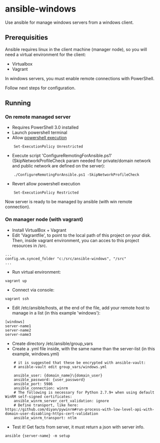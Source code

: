 
# ansible-windows
Use ansible for manage windows servers from a windows client.

## Prerequisities

Ansible requires linux in the client machine (manager node), so you will need a virtual environment for the client:

* Virtualbox
* Vagrant

In windows servers, you must enable remote connections with PowerShell.

Follow next steps for configuration.

## Running

### On remote managed server
* Requires PowerShell 3.0 installed
* Launch powershell terminal
* Allow [powershell execution](http://www.howtogeek.com/106273/how-to-allow-the-execution-of-powershell-scripts-on-windows-7/)
```
	Set-ExecutionPolicy Unrestricted
```
* Execute script 'ConfigureRemotingForAnsible.ps1' (SkipNetworkProfileCheck param needed for private/domain network and public network are defined on the server):
```
	./ConfigureRemotingForAnsible.ps1 -SkipNetworkProfileCheck
```
* Revert allow powershell execution 
```
	Set-ExecutionPolicy Restricted
```

Now server is ready to be managed by ansible (with win remote connection).

### On manager node (with vagrant)
* Install VirtualBox + Vagrant
* Edit 'Vagrantfile', to point to the local path of this project on your disk. Then, inside vagrant environment, you can acces to this project resources in /src.

```
...
config.vm.synced_folder "c:/src/ansible-windows", "/src"
...
```
* Run virtual environment:
```
vagrant up
```
* Connect via console:
```
vagrant ssh
```
* Edit /etc/ansible/hosts, at the end of the file, add your remote host to manage in a list (in this example 'windows'):
```
[windows]
server-name1
server-name2
server-name3
```
* Create directory /etc/ansible/group_vars
* Create a .yml file inside, with the same name than the server-list (in this example, windows.yml)
```
	# it is suggested that these be encrypted with ansible-vault:
	# ansible-vault edit group_vars/windows.yml

	ansible_user: {domain_name}\{domain_user}
	ansible_password: {user_password}
	ansible_port: 5986
	ansible_connection: winrm
	# The following is necessary for Python 2.7.9+ when using default WinRM self-signed certificates:
	ansible_winrm_server_cert_validation: ignore
	# Define transport, like here: https://github.com/diyan/pywinrm#run-process-with-low-level-api-with-domain-user-disabling-https-cert-validation
	ansible_winrm_transport: ntlm
```
* Test it! Get facts from server, it must return a json with server info.
```
ansible {server-name} -m setup
```

